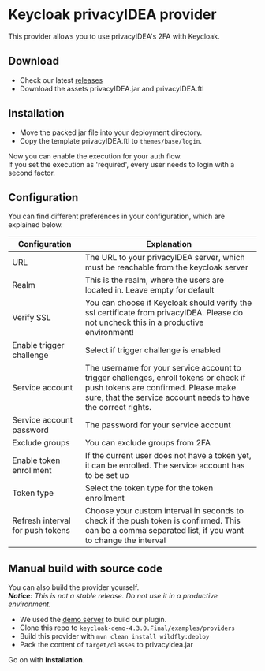 # Keycloak privacyIDEA provider

This provider allows you to use privacyIDEA's 2FA with Keycloak.

## Download

* Check our latest [releases](https://github.com/privacyidea/keycloak-provider/releases)
* Download the assets privacyIDEA.jar and privacyIDEA.ftl

## Installation

* Move the packed jar file into your deployment directory.  
* Copy the template privacyIDEA.ftl to `themes/base/login`.

Now you can enable the execution for your auth flow.  
If you set the execution as 'required', every user needs to login with a second factor.

## Configuration

You can find different preferences in your configuration, which are explained below.

| Configuration | Explanation |
| ----- | ----- |
| URL | The URL to your privacyIDEA server, which must be reachable from the keycloak server |
| Realm | This is the realm, where the users are located in. Leave empty for default |
| Verify SSL | You can choose if Keycloak should verify the ssl certificate from privacyIDEA. Please do not uncheck this in a productive environment! |
| Enable trigger challenge | Select if trigger challenge is enabled |
| Service account | The username for your service account to trigger challenges, enroll tokens or check if push tokens are confirmed. Please make sure, that the service account needs to have the correct rights. |
| Service account password | The password for your service account |
| Exclude groups | You can exclude groups from 2FA |
| Enable token enrollment | If the current user does not have a token yet, it can be enrolled. The service account has to be set up |
| Token type | Select the token type for the token enrollment |
| Refresh interval for push tokens | Choose your custom interval in seconds to check if the push token is confirmed. This can be a comma separated list, if you want to change the interval |

## Manual build with source code

You can also build the provider yourself.  
***Notice:** This is not a stable release. Do not use it in a productive environment.*

* We used the [demo server](https://www.keycloak.org/archive/downloads-4.3.0.html) to build our plugin.
* Clone this repo to `keycloak-demo-4.3.0.Final/examples/providers`
* Build this provider with `mvn clean install wildfly:deploy`
* Pack the content of `target/classes` to privacyidea.jar

Go on with **Installation**.
